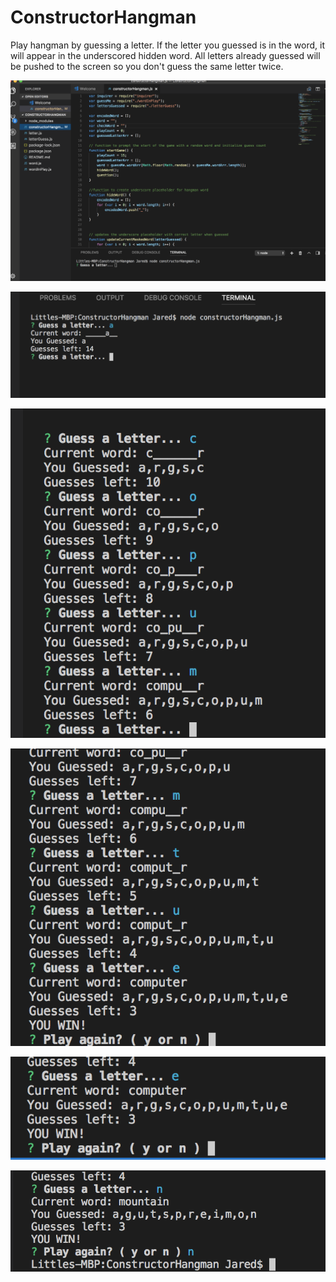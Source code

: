 # ConstructorHangman

Play hangman by guessing a letter. If the letter you guessed is in the word, it will appear in the
underscored hidden word. All letters already guessed will be pushed to the screen so you don't guess the 
same letter twice.


![StartGame](/images/begin.png)


![StartGuessing](/images/guessOne.png)


![GuessTwo](/images/guessTwo.png)


![GuessThree](/images/guessThree.png)


![PlayAgain](/images/playAgain.png)


![EndGame](/images/endGame.png)
